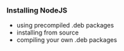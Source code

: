 ### Installing NodeJS ###

* using precompiled .deb packages
* installing from source
* compiling your own .deb packages
